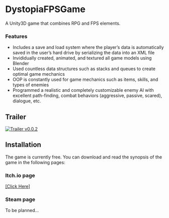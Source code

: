 # DystopiaFPSGame
A Unity3D game that combines RPG and FPS elements.

### Features
* Includes a save and load system where the player’s data is automatically saved in the user’s hard drive by serializing the data into an XML file
* Invididually created, animated, and textured all game models using Blender
* Used countless data structures such as stacks and queues to create optimal game mechanics
* OOP is constantly used for game mechanics such as items, skills, and types of enemies
* Programmed a realistic and completely customizable enemy AI with excellent path-finding, combat behaviors (aggressive, passive, scared), dialogue, etc.

## Trailer

[![Trailer v0.0.2](https://img.youtube.com/vi/9b7BTAth4-o/0.jpg)](https://www.youtube.com/watch?v=9b7BTAth4-o)

## Installation
The game is currently free. You can download and read the synopsis of the game in the following pages:

### Itch.io page
[[Click Here]](https://laiet.itch.io/dystopia)

### Steam page
To be planned...
